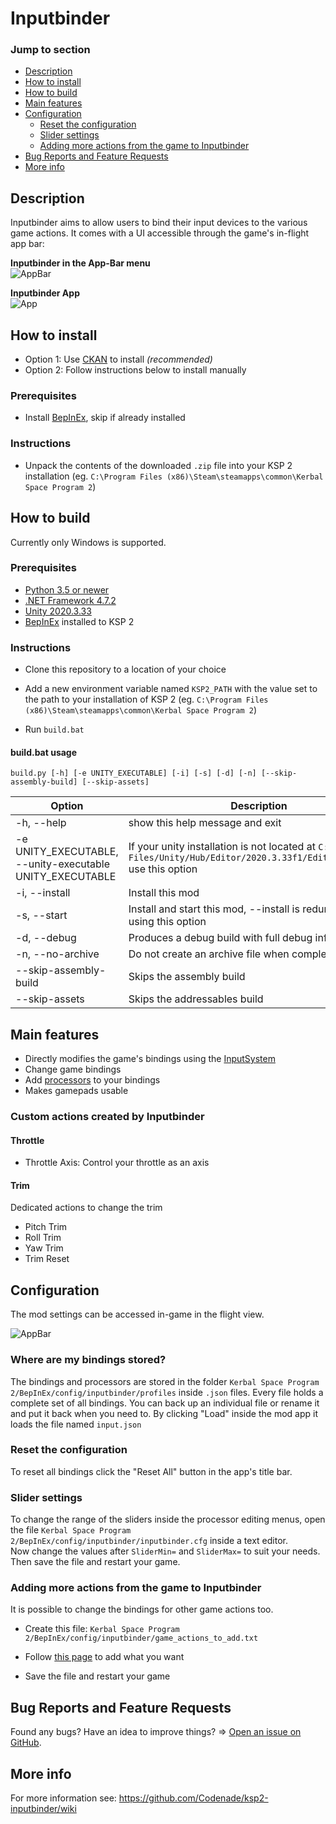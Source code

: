 # Inputbinder

### Jump to section

* [Description](#description)
* [How to install](#how-to-install)
* [How to build](#how-to-build)
* [Main features](#main-features)
* [Configuration](#configuration)
    * [Reset the configuration](#reset-the-configuration)
    * [Slider settings](#slider-settings)
    * [Adding more actions from the game to Inputbinder](#adding-more-actions-from-the-game-to-inputbinder)
* [Bug Reports and Feature Requests](#bug-reports-and-feature-requests)
* [More info](#more-info)

## Description

Inputbinder aims to allow users to bind their input devices to the various game actions. It comes with a UI accessible through the game's in-flight app bar:

__Inputbinder in the App-Bar menu__  
![AppBar](./resources/inputbinder-app-bar.png)

__Inputbinder App__  
![App](./resources/inputbinder-app.png)

## How to install

* Option 1: Use [CKAN](https://github.com/KSP-CKAN/CKAN) to install _(recommended)_
* Option 2: Follow instructions below to install manually

### Prerequisites

* Install [BepInEx](https://docs.bepinex.dev/articles/user_guide/installation/index.html), skip if already installed

### Instructions

* Unpack the contents of the downloaded `.zip` file into your KSP 2 installation (eg. `C:\Program Files (x86)\Steam\steamapps\common\Kerbal Space Program 2`)

## How to build

Currently only Windows is supported.

### Prerequisites

* [Python 3.5 or newer](https://www.python.org/downloads/)
* [.NET Framework 4.7.2](https://dotnet.microsoft.com/en-us/download/dotnet-framework/net472)
* [Unity 2020.3.33](https://unity.com/releases/editor/archive)
* [BepInEx](https://docs.bepinex.dev/articles/user_guide/installation/index.html) installed to KSP 2

### Instructions

* Clone this repository to a location of your choice

* Add a new environment variable named `KSP2_PATH` with the value set to the path to your installation of KSP 2 (eg. `C:\Program Files (x86)\Steam\steamapps\common\Kerbal Space Program 2`)

* Run `build.bat`

#### build.bat usage

`build.py [-h] [-e UNITY_EXECUTABLE] [-i] [-s] [-d] [-n] [--skip-assembly-build] [--skip-assets]`
  
  | Option                                                   | Description |
  |----------------------------------------------------------|-------------|
  | -h, --help                                               | show this help message and exit |
  | -e UNITY_EXECUTABLE, --unity-executable UNITY_EXECUTABLE |If your unity installation is not located at `C:/Program  Files/Unity/Hub/Editor/2020.3.33f1/Editor/Unity.exe` use this option|
  |-i, --install                                             |Install this mod|
  |-s, --start                                               |Install and start this mod, --install is redundant when using this option|
  |-d, --debug                                               |Produces a debug build with full debug information|
  |-n, --no-archive                                          |Do not create an archive file when completed|
  |--skip-assembly-build                                     |Skips the assembly build|
  |--skip-assets                                             |Skips the addressables build|

## Main features

* Directly modifies the game's bindings using the [InputSystem](https://docs.unity3d.com/Packages/com.unity.inputsystem@1.5/manual/index.html)
* Change game bindings
* Add [processors](https://docs.unity3d.com/Packages/com.unity.inputsystem@1.5/manual/Processors.html) to your bindings
* Makes gamepads usable

### Custom actions created by Inputbinder

#### Throttle
* Throttle Axis: Control your throttle as an axis

#### Trim
Dedicated actions to change the trim
* Pitch Trim
* Roll Trim
* Yaw Trim
* Trim Reset

## Configuration

The mod settings can be accessed in-game in the flight view.

![AppBar](./resources/inputbinder-app-bar.png)

### Where are my bindings stored?

The bindings and processors are stored in the folder `Kerbal Space Program 2/BepInEx/config/inputbinder/profiles` inside `.json` files. Every file holds a complete set of all bindings. You can back up an individual file or rename it and put it back when you need to. By clicking "Load" inside the mod app it loads the file named `input.json`

### Reset the configuration

To reset all bindings click the "Reset All" button in the app's title bar.

### Slider settings

To change the range of the sliders inside the processor editing menus, open the file `Kerbal Space Program 2/BepInEx/config/inputbinder/inputbinder.cfg` inside a text editor.  
Now change the values after `SliderMin=` and `SliderMax=` to suit your needs.  
Then save the file and restart your game.

### Adding more actions from the game to Inputbinder

It is possible to change the bindings for other game actions too.

* Create this file: `Kerbal Space Program 2/BepInEx/config/inputbinder/game_actions_to_add.txt`

* Follow [this page](https://github.com/Codenade/ksp2-inputbinder/wiki/Configuration#game_actions_to_addtxt) to add what you want

* Save the file and restart your game

## Bug Reports and Feature Requests

Found any bugs? Have an idea to improve things? => [Open an issue on GitHub](https://github.com/Codenade/ksp2-inputbinder/issues/new).

## More info

For more information see: https://github.com/Codenade/ksp2-inputbinder/wiki
